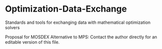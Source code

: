# Optimization-Data-Exchange
Standards and tools for exchanging data with mathematical optimization solvers

Proposal for MOSDEX Alternative to MPS: Contact the author directly for an editable version of this file.
